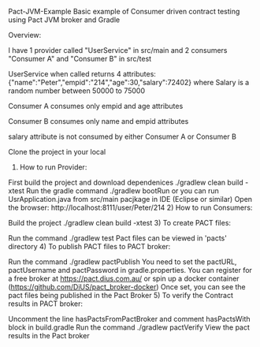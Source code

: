 Pact-JVM-Example
Basic example of Consumer driven contract testing using Pact JVM broker and Gradle

Overview:

I have 1 provider called "UserService" in src/main and 2 consumers "Consumer A" and "Consumer B" in src/test

UserService when called returns 4 attributes: {"name":"Peter","empid":"214","age":30,"salary":72402} where Salary is a random number between 50000 to 75000

Consumer A consumes only empid and age attributes

Consumer B consumes only name and empid attributes

salary attribute is not consumed by either Consumer A or Consumer B

Clone the project in your local

1) How to run Provider:

First build the project and download dependenices ./gradlew clean build -xtest
Run the gradle command ./gradlew bootRun
or you can run UsrApplication.java from src/main pacjkage in IDE (Eclipse or similar)
Open the browser: http://localhost:8111/user/Peter/214
2) How to run Consumers:

Build the project ./gradlew clean build -xtest
3) To create PACT files:

Run the command ./gradlew test
Pact files can be viewed in 'pacts' directory
4) To publish PACT files to PACT broker:

Run the command ./gradlew pactPublish
You need to set the pactURL, pactUsername and pactPassword in gradle.properties.
You can register for a free broker at https://pact.dius.com.au/ or spin up a docker container (https://github.com/DiUS/pact_broker-docker)
Once set, you can see the pact files being published in the Pact Broker
5) To verify the Contract results in PACT broker:

Uncomment the line hasPactsFromPactBroker and comment hasPactsWith block in build.gradle
Run the command ./gradlew pactVerify
View the pact results in the Pact broker